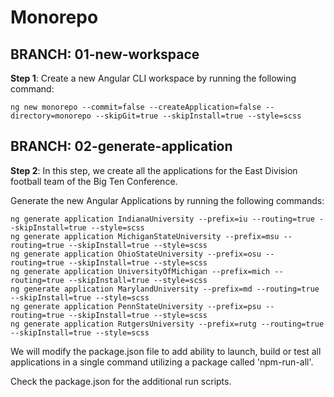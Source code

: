 # Monorepo
## BRANCH: 01-new-workspace
**Step 1**: Create a new Angular CLI workspace by running the following command:

`ng new monorepo --commit=false --createApplication=false --directory=monorepo --skipGit=true --skipInstall=true --style=scss`

## BRANCH: 02-generate-application
**Step 2**: In this step, we create all the applications for the East Division football team of the Big Ten Conference.

Generate the new Angular Applications by running the following commands:

`ng generate application IndianaUniversity --prefix=iu --routing=true --skipInstall=true --style=scss`\
`ng generate application MichiganStateUniversity --prefix=msu --routing=true --skipInstall=true --style=scss`\
`ng generate application OhioStateUniversity --prefix=osu --routing=true --skipInstall=true --style=scss`\
`ng generate application UniversityOfMichigan --prefix=mich --routing=true --skipInstall=true --style=scss`\
`ng generate application MarylandUniversity --prefix=md --routing=true --skipInstall=true --style=scss`\
`ng generate application PennStateUniversity --prefix=psu --routing=true --skipInstall=true --style=scss`\
`ng generate application RutgersUniversity --prefix=rutg --routing=true --skipInstall=true --style=scss`

We will modify the package.json file to add ability to launch, build or test all applications in a single command utilizing a package called 'npm-run-all'.

Check the package.json for the additional run scripts.
